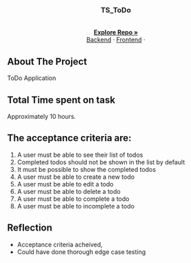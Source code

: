 
<br />
<div align="center">
  <a href="https://github.com/EQITechG/TS_toDo">
  </a>
<h3 align="center">TS_ToDo</h3>
  <p align="center">
    <br />
    <a href="https://github.com/EQITechG/TS_toDo"><strong>Explore Repo »</strong></a>
    <br />
    <a href="https://github.com/EQITechG/TS_toDo/tree/main/backend">Backend</a>
    ·
    <a href="https://github.com/EQITechG/TS_toDo/tree/main/frontend">Frontend</a>
    ·
  </p>
</div>

<!-- ABOUT THE PROJECT -->
## About The Project
ToDo Application

## Total Time spent on task
Approximately 10 hours.

## The acceptance criteria are:
1. A user must be able to see their list of todos
2. Completed todos should not be shown in the list by default
3. It must be possible to show the completed todos
4. A user must be able to create a new todo
5. A user must be able to edit a todo
6. A user must be able to delete a todo
7. A user must be able to complete a todo
8. A user must be able to incomplete a todo


## Reflection
* Acceptance criteria acheived, 
* Could have done thorough edge case testing 
